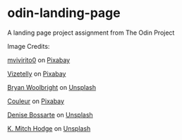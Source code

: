 # odin-landing-page
A landing page project assignment from The Odin Project

Image Credits:

[mvivirito0](https://pixabay.com/users/mvivirito0-724993/?utm_source=link-attribution&utm_medium=referral&utm_campaign=image&utm_content=610837) on [Pixabay](https://pixabay.com//?utm_source=link-attribution&utm_medium=referral&utm_campaign=image&utm_content=610837)

[Vizetelly](https://pixabay.com/users/vizetelly-6208731/?utm_source=link-attribution&utm_medium=referral&utm_campaign=image&utm_content=6363862) on 
[Pixabay](https://pixabay.com//?utm_source=link-attribution&utm_medium=referral&utm_campaign=image&utm_content=6363862)

[Bryan Woolbright](https://unsplash.com/es/@madeoutofwool?utm_source=unsplash&utm_medium=referral&utm_content=creditCopyText) on 
[Unsplash](https://unsplash.com/s/photos/socrates?utm_source=unsplash&utm_medium=referral&utm_content=creditCopyText)

[Couleur](https://pixabay.com/users/couleur-1195798/?utm_source=link-attribution&utm_medium=referral&utm_campaign=image&utm_content=5397886) on 
[Pixabay](https://pixabay.com//?utm_source=link-attribution&utm_medium=referral&utm_campaign=image&utm_content=5397886)

[Denise Bossarte](https://unsplash.com/@dbossarte?utm_source=unsplash&utm_medium=referral&utm_content=creditCopyText) on 
[Unsplash](https://unsplash.com/s/photos/confucius?utm_source=unsplash&utm_medium=referral&utm_content=creditCopyText)

[K. Mitch Hodge](https://unsplash.com/@kmitchhodge?utm_source=unsplash&utm_medium=referral&utm_content=creditCopyText) on 
[Unsplash](https://unsplash.com/s/photos/philosopher?utm_source=unsplash&utm_medium=referral&utm_content=creditCopyText)
